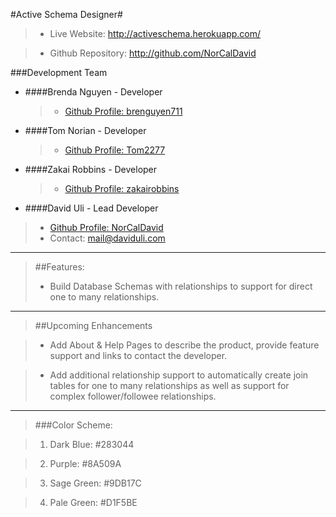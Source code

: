 #Active Schema Designer#
> - Live Website: http://activeschema.herokuapp.com/

> - Github Repository: http://github.com/NorCalDavid


###Development Team

 - ####Brenda Nguyen - Developer
   >- [Github Profile: brenguyen711](https://github.com/brenguyen711)


 - ####Tom Norian - Developer
   >- [Github Profile: Tom2277](https://github.com/Tom2277)


 - ####Zakai Robbins - Developer
   >- [Github Profile: zakairobbins](https://github.com/zakairobbins)
    


 - ####David Uli - Lead Developer
  >- [Github Profile: NorCalDavid](https://github.com/NorCalDavid)
  >- Contact: mail@daviduli.com

-----

>##Features:
> - Build Database Schemas with relationships to support for direct one to many relationships.  

----

>##Upcoming Enhancements

> - Add About & Help Pages to describe the product, provide feature support and links to contact the developer.

> - Add additional relationship support to automatically create join tables for one to many relationships as well as support for complex follower/followee relationships.

----

>###Color Scheme:

> 1. Dark Blue: #283044

> 2. Purple: #8A509A

> 3. Sage Green: #9DB17C

> 4. Pale Green: #D1F5BE
